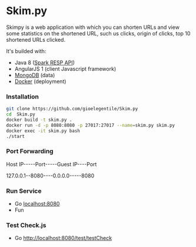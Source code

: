 # Skim.py
Skimpy is a web application with which you can shorten URLs and view some statistics on the shortened URL, such us clicks, origin of clicks, top 10 shortened URLs clicked.

It's builded with:

- Java 8 ([Spark RESP API](http://sparkjava.com/)) 
- AngularJS 1 (client Javascript framework)
- [MongoDB](https://www.mongodb.com) (data)
- [Docker](https://www.docker.com/) (deployment)


### Installation





```sh
git clone https://github.com/gioelegentile/Skim.py
cd  Skim.py
docker build -t skim.py . 
docker run -d -p 8080:8080 -p 27017:27017 --name=skim.py skim.py
docker exec -it skim.py bash
./start
```

### Port Forwarding
Host IP-----Port-----Guest IP----Port 
  
127.0.0.1--8080----0.0.0.0-----8080

### Run Service
* Go [localhost:8080](localhost:8080)
* Fun

### Test Check.js
* Go [http://localhost:8080/test/testCheck](http://localhost:8080/test/testCheck)
